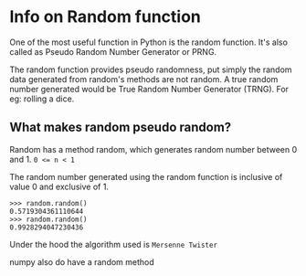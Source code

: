 # Info on Random function

One of the most useful function in Python is the random function. It's also called as Pseudo Random Number Generator or PRNG.

The random function provides pseudo randomness, put simply the random data generated from random's methods are not random. A true random number generated would be True Random Number Generator (TRNG). For eg: rolling a dice.

## What makes random pseudo random?

Random has a method random, which generates random number between 0 and 1.
`0 <= n < 1`

The random number generated using the random function is inclusive of value 0 and exclusive of 1.

``` 
>>> random.random()
0.5719304361110644
>>> random.random()
0.9928294047230436
```
Under the hood the algorithm used is `Mersenne Twister `

numpy also do have a random method
